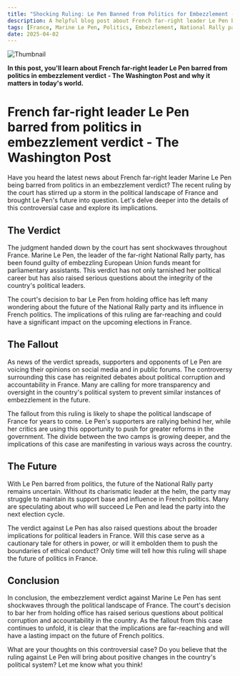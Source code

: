 ```yaml
---
title: "Shocking Ruling: Le Pen Banned from Politics for Embezzlement - The Washington Post"
description: A helpful blog post about French far-right leader Le Pen barred from politics in embezzlement verdict - The Washington Post
tags: [France, Marine Le Pen, Politics, Embezzlement, National Rally party]
date: 2025-04-02
---
```


![Thumbnail](https://oaidalleapiprodscus.blob.core.windows.net/private/org-B8Uwqa0SS60raCobmQHn96R5/user-V1V0E1n8qLYsxie27FTkjZHa/img-xwodB53wax9tXTLzaRQXnyzb.png?st=2025-04-02T04%3A23%3A10Z&se=2025-04-02T06%3A23%3A10Z&sp=r&sv=2024-08-04&sr=b&rscd=inline&rsct=image/png&skoid=d505667d-d6c1-4a0a-bac7-5c84a87759f8&sktid=a48cca56-e6da-484e-a814-9c849652bcb3&skt=2025-04-01T17%3A30%3A10Z&ske=2025-04-02T17%3A30%3A10Z&sks=b&skv=2024-08-04&sig=pnjQqRYLGzLtSVxELJO363wSmUer0gA4JlGr2Tqp59k%3D)

**In this post, you'll learn about French far-right leader Le Pen barred from politics in embezzlement verdict - The Washington Post and why it matters in today's world.**

# French far-right leader Le Pen barred from politics in embezzlement verdict - The Washington Post

Have you heard the latest news about French far-right leader Marine Le Pen being barred from politics in an embezzlement verdict? The recent ruling by the court has stirred up a storm in the political landscape of France and brought Le Pen's future into question. Let's delve deeper into the details of this controversial case and explore its implications.

## The Verdict

The judgment handed down by the court has sent shockwaves throughout France. Marine Le Pen, the leader of the far-right National Rally party, has been found guilty of embezzling European Union funds meant for parliamentary assistants. This verdict has not only tarnished her political career but has also raised serious questions about the integrity of the country's political leaders.

The court's decision to bar Le Pen from holding office has left many wondering about the future of the National Rally party and its influence in French politics. The implications of this ruling are far-reaching and could have a significant impact on the upcoming elections in France.

## The Fallout

As news of the verdict spreads, supporters and opponents of Le Pen are voicing their opinions on social media and in public forums. The controversy surrounding this case has reignited debates about political corruption and accountability in France. Many are calling for more transparency and oversight in the country's political system to prevent similar instances of embezzlement in the future.

The fallout from this ruling is likely to shape the political landscape of France for years to come. Le Pen's supporters are rallying behind her, while her critics are using this opportunity to push for greater reforms in the government. The divide between the two camps is growing deeper, and the implications of this case are manifesting in various ways across the country.

## The Future

With Le Pen barred from politics, the future of the National Rally party remains uncertain. Without its charismatic leader at the helm, the party may struggle to maintain its support base and influence in French politics. Many are speculating about who will succeed Le Pen and lead the party into the next election cycle.

The verdict against Le Pen has also raised questions about the broader implications for political leaders in France. Will this case serve as a cautionary tale for others in power, or will it embolden them to push the boundaries of ethical conduct? Only time will tell how this ruling will shape the future of politics in France.

## Conclusion

In conclusion, the embezzlement verdict against Marine Le Pen has sent shockwaves through the political landscape of France. The court's decision to bar her from holding office has raised serious questions about political corruption and accountability in the country. As the fallout from this case continues to unfold, it is clear that the implications are far-reaching and will have a lasting impact on the future of French politics.

What are your thoughts on this controversial case? Do you believe that the ruling against Le Pen will bring about positive changes in the country's political system? Let me know what you think!
